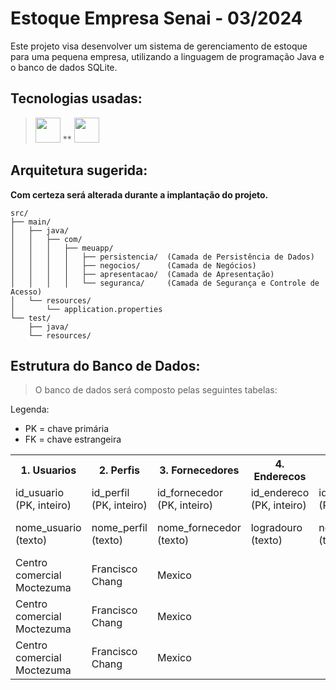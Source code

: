 # Estoque Empresa Senai - 03/2024
Este projeto visa desenvolver um sistema de gerenciamento de estoque para uma pequena empresa, utilizando a linguagem de programação Java e o banco de dados SQLite.
## Tecnologias usadas:
> [<img src="https://cdn.jsdelivr.net/gh/devicons/devicon@latest/icons/java/java-original-wordmark.svg" width="40" heidth="40"/>](https://www.java.com) ** [<img src="https://cdn.jsdelivr.net/gh/devicons/devicon@latest/icons/sqlite/sqlite-original-wordmark.svg" width="40" heidth="40"/>](https://www.sqlite.org)

## Arquitetura sugerida:
**Com certeza será alterada durante a implantação do projeto.**
```
src/
├── main/
│   ├── java/
│   │   ├── com/
│   │   │   ├── meuapp/
│   │   │   │   ├── persistencia/  (Camada de Persistência de Dados)
│   │   │   │   ├── negocios/      (Camada de Negócios)
│   │   │   │   ├── apresentacao/  (Camada de Apresentação)
│   │   │   │   └── seguranca/     (Camada de Segurança e Controle de Acesso)
│   └── resources/
│       └── application.properties             
└── test/
    ├── java/
    └── resources/
```

## Estrutura do Banco de Dados:
> O banco de dados será composto pelas seguintes tabelas:

Legenda:
- PK = chave primária
- FK = chave estrangeira

<table>
  <tr>
    <th>1. Usuarios</th>
    <th>2. Perfis</th>
    <th>3. Fornecedores</th>
    <th>4. Enderecos</th>
    <th>5. Produtos</th>
    <th>6. Pedidos</th>
    <th>7. MovimentacaoEstoque</th>
  </tr>
  <tr>
    <td>id_usuario (PK, inteiro)</td>
    <td>id_perfil (PK, inteiro)</td>
    <td>id_fornecedor (PK, inteiro)</td>
    <td>id_endereco (PK, inteiro)</td>
    <td>id_produto (PK, inteiro)</td>
    <td>id_pedido (PK, inteiro)</td>
    <td>id_movimentacao (PK, inteiro)</td>
  </tr>
  <tr>
    <td>nome_usuario (texto)</td>
    <td>nome_perfil (texto)</td>
    <td>nome_fornecedor (texto)</td>
    <td>logradouro (texto)</td>
    <td>nome_produto (texto)</td>
    <td>data_pedido (data)</td>
    <td>id_produto (FK referenciando a tabela "Produtos)</td>
  </tr>
    <tr>
    <td>Centro comercial Moctezuma</td>
    <td>Francisco Chang</td>
    <td>Mexico</td>
  </tr>
    <tr>
    <td>Centro comercial Moctezuma</td>
    <td>Francisco Chang</td>
    <td>Mexico</td>
  </tr>
    <tr>
    <td>Centro comercial Moctezuma</td>
    <td>Francisco Chang</td>
    <td>Mexico</td>
  </tr>
</table>
